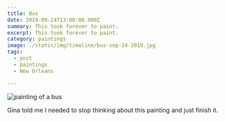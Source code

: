 ```yaml
---
title: Bus
date: 2019-09-24T13:00:00.000Z
summary: This took forever to paint.
excerpt: This took forever to paint.
category: paintings
image: ./static/img/timeline/bus-sep-24-2019.jpg
tags:
  - post 
  - paintings
  - New Orleans

---
```


![painting of a bus](/static/img/paintings/bus-sep-24-2019.jpg "painting of a bus")

Gina told me I needed to stop thinking about this painting and just finish it.